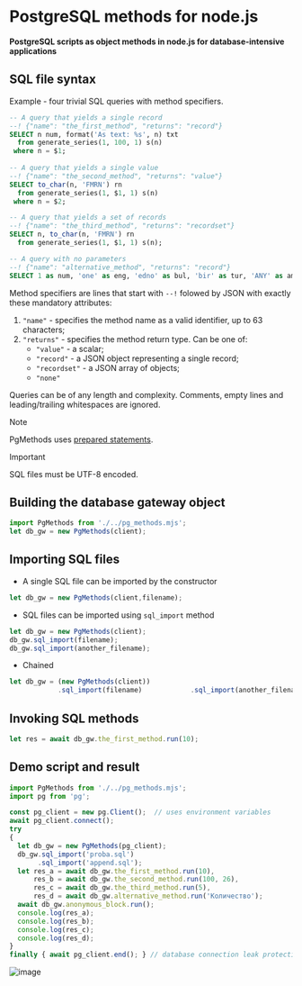 # PostgreSQL methods for node.js
**PostgreSQL scripts as object methods in node.js for database-intensive applications**  

## SQL file syntax

Example - four trivial SQL queries with method specifiers.
```sql
-- A query that yields a single record
--! {"name": "the_first_method", "returns": "record"}
SELECT n num, format('As text: %s', n) txt
  from generate_series(1, 100, 1) s(n)
 where n = $1;
  
-- A query that yields a single value
--! {"name": "the_second_method", "returns": "value"}
SELECT to_char(n, 'FMRN') rn
  from generate_series(1, $1, 1) s(n)
 where n = $2;

-- A query that yields a set of records
--! {"name": "the_third_method", "returns": "recordset"}
SELECT n, to_char(n, 'FMRN') rn
  from generate_series(1, $1, 1) s(n);

-- A query with no parameters
--! {"name": "alternative_method", "returns": "record"}
SELECT 1 as num, 'one' as eng, 'edno' as bul, 'bir' as tur, 'ANY' as amount;
```
Method specifiers are lines that start with `--!` folowed by JSON with exactly these mandatory attributes:
1. `"name"` - specifies the method name as a valid identifier, up to 63 characters;
2. `"returns"` - specifies the method return type. Can be one of:
   * `"value"` - a scalar;
   * `"record"` - a JSON object representing a single record;
   * `"recordset"` - a JSON array of objects;  
   * `"none"`

Queries can be of any length and complexity. Comments, empty lines and leading/trailing whitespaces are ignored.  

> [!NOTE]
> PgMethods uses [prepared statements](https://node-postgres.com/features/queries#prepared-statements).
 
> [!IMPORTANT]
> SQL files must be UTF-8 encoded.  

## Building the database gateway object  
```js
import PgMethods from './../pg_methods.mjs';
let db_gw = new PgMethods(client);
```
## Importing SQL files  
- A single SQL file can be imported by the constructor
```js
let db_gw = new PgMethods(client,filename);
```
- SQL files can be imported using `sql_import` method
```js
let db_gw = new PgMethods(client);
db_gw.sql_import(filename);
db_gw.sql_import(another_filename);
```
- Chained
```js
let db_gw = (new PgMethods(client))
            .sql_import(filename)            .sql_import(another_filename);
```
## Invoking SQL methods
```js
let res = await db_gw.the_first_method.run(10);
```
## Demo script and result
```js
import PgMethods from './../pg_methods.mjs';
import pg from 'pg';

const pg_client = new pg.Client();  // uses environment variables
await pg_client.connect();
try
{
  let db_gw = new PgMethods(pg_client); 
  db_gw.sql_import('proba.sql')
       .sql_import('append.sql');
  let res_a = await db_gw.the_first_method.run(10),
      res_b = await db_gw.the_second_method.run(100, 26),
      res_c = await db_gw.the_third_method.run(5),
      res_d = await db_gw.alternative_method.run('Количество');
  await db_gw.anonymous_block.run();
  console.log(res_a);
  console.log(res_b);
  console.log(res_c);
  console.log(res_d);
}
finally { await pg_client.end(); } // database connection leak protection
```
![image](https://github.com/stefanov-sm/node.js-PgMethods/assets/26185804/c49b89b7-9cb2-4247-b5fa-d48bf9b57735)



